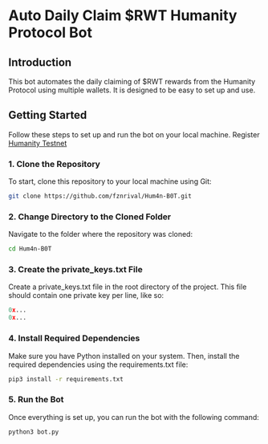 # Auto Daily Claim $RWT Humanity Protocol Bot

## Introduction
This bot automates the daily claiming of $RWT rewards from the Humanity Protocol using multiple wallets. It is designed to be easy to set up and use.

## Getting Started

Follow these steps to set up and run the bot on your local machine.
Register [Humanity Testnet](http://testnet.humanity.org/login?ref=rival15)

### 1. Clone the Repository

To start, clone this repository to your local machine using Git:

```bash
git clone https://github.com/fznrival/Hum4n-B0T.git
```

### 2. Change Directory to the Cloned Folder

Navigate to the folder where the repository was cloned:

```bash
cd Hum4n-B0T
```

### 3. Create the private_keys.txt File
Create a private_keys.txt file in the root directory of the project. This file should contain one private key per line, like so:

```python
0x...
0x...
```

### 4. Install Required Dependencies
Make sure you have Python installed on your system. Then, install the required dependencies using the requirements.txt file:

```bash
pip3 install -r requirements.txt
```

### 5. Run the Bot
Once everything is set up, you can run the bot with the following command:

```bash
python3 bot.py
```
